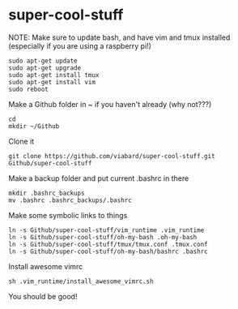 # super-cool-stuff

NOTE: Make sure to update bash, and have vim and tmux installed (especially if you are using a raspberry pi!)
```
sudo apt-get update
sudo apt-get upgrade
sudo apt-get install tmux
sudo apt-get install vim
sudo reboot
```


Make a Github folder in ~ if you haven't already (why not???)
```
cd
mkdir ~/Github
```

Clone it
```
git clone https://github.com/viabard/super-cool-stuff.git Github/super-cool-stuff
```

Make a backup folder and put current .bashrc in there
```
mkdir .bashrc_backups
mv .bashrc .bashrc_backups/.bashrc
```

Make some symbolic links to things
```
ln -s Github/super-cool-stuff/vim_runtime .vim_runtime
ln -s Github/super-cool-stuff/oh-my-bash .oh-my-bash
ln -s Github/super-cool-stuff/tmux/tmux.conf .tmux.conf
ln -s Github/super-cool-stuff/oh-my-bash/bashrc .bashrc
```

Install awesome vimrc
```
sh .vim_runtime/install_awesome_vimrc.sh
```


You should be good!

